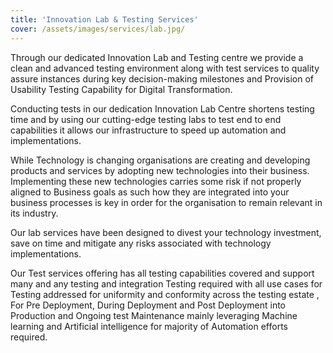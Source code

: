 ```yaml
---
title: 'Innovation Lab & Testing Services'
cover: /assets/images/services/lab.jpg/
---
```


Through our dedicated Innovation Lab and Testing centre we provide a clean and advanced testing environment along with test services to quality assure instances during key decision-making milestones and Provision of Usability Testing Capability for Digital Transformation.


Conducting tests in our dedication Innovation Lab Centre shortens testing time and by using our cutting-edge testing labs to test end to end capabilities it allows our infrastructure to speed up automation and implementations.


While Technology is changing organisations are creating and developing products and services by adopting new technologies into their business.
Implementing these new technologies carries some risk if not properly aligned to Business goals as such how they are integrated into your business processes is key in order for the organisation to remain relevant in its industry.


Our lab services have been designed to divest your technology investment, save on time and mitigate any risks associated with technology implementations.


Our Test services offering has all testing capabilities covered and support many and any testing and integration Testing required with all use cases for Testing addressed  for uniformity and conformity across the testing estate , For Pre Deployment, During Deployment and Post Deployment into Production and Ongoing test Maintenance mainly leveraging Machine learning and Artificial intelligence for majority of Automation efforts required.
